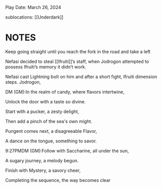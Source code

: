 
Play Date: March 26, 2024


sublocations: [[Underdark]]


# NOTES

Keep going straight until you reach the fork in the road and take a left

Nefasi decided to steal [[Ifruiti]]’s staff, when Jodrogon attempted to possess Ifruiti’s memory it didn’t work.

Nefasi cast Lightning bolt on him and after a short fight, Ifruiti dimension steps. 
Jodrogon, 

DM (GM):In the realm of candy, where flavors intertwine,

Unlock the door with a taste so divine.

Start with a pucker, a zesty delight,

Then add a pinch of the sea's own might.

Pungent comes next, a disagreeable Flavor,

A dance on the tongue, something to savor.

9:27PMDM (GM):Follow with Saccharine, all under the sun,

A sugary journey, a melody begun.

Finish with Mystery, a savory cheer,

Completing the sequence, the way becomes clear
